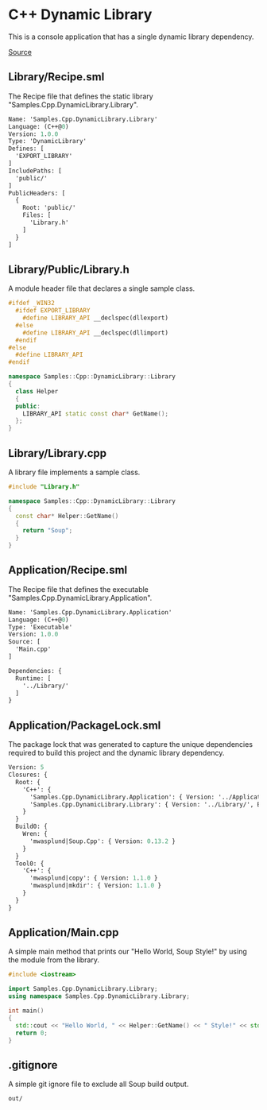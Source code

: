 # C++ Dynamic Library
This is a console application that has a single dynamic library dependency.

[Source](https://github.com/SoupBuild/Soup/tree/main/Samples/Cpp/DynamicLibrary)

## Library/Recipe.sml
The Recipe file that defines the static library "Samples.Cpp.DynamicLibrary.Library".
```sml
Name: 'Samples.Cpp.DynamicLibrary.Library'
Language: (C++@0)
Version: 1.0.0
Type: 'DynamicLibrary'
Defines: [
  'EXPORT_LIBRARY'
]
IncludePaths: [
  'public/'
]
PublicHeaders: [
  {
    Root: 'public/'
    Files: [
      'Library.h'
    ]
  }
]
```

## Library/Public/Library.h
A module header file that declares a single sample class.
```cpp
#ifdef _WIN32
  #ifdef EXPORT_LIBRARY
    #define LIBRARY_API __declspec(dllexport)
  #else
    #define LIBRARY_API __declspec(dllimport)
  #endif
#else
  #define LIBRARY_API
#endif

namespace Samples::Cpp::DynamicLibrary::Library
{
  class Helper
  {
  public:
    LIBRARY_API static const char* GetName();
  };
}
```

## Library/Library.cpp
A library file implements a sample class.
```cpp
#include "Library.h"

namespace Samples::Cpp::DynamicLibrary::Library
{
  const char* Helper::GetName()
  {
    return "Soup";
  }
}
```

## Application/Recipe.sml
The Recipe file that defines the executable "Samples.Cpp.DynamicLibrary.Application".
```sml
Name: 'Samples.Cpp.DynamicLibrary.Application'
Language: (C++@0)
Type: 'Executable'
Version: 1.0.0
Source: [
  'Main.cpp'
]

Dependencies: {
  Runtime: [
    '../Library/'
  ]
}
```

## Application/PackageLock.sml
The package lock that was generated to capture the unique dependencies required to build this project and the dynamic library dependency.
```sml
Version: 5
Closures: {
  Root: {
    'C++': {
      'Samples.Cpp.DynamicLibrary.Application': { Version: '../Application', Build: 'Build0', Tool: 'Tool0' }
      'Samples.Cpp.DynamicLibrary.Library': { Version: '../Library/', Build: 'Build0', Tool: 'Tool0' }
    }
  }
  Build0: {
    Wren: {
      'mwasplund|Soup.Cpp': { Version: 0.13.2 }
    }
  }
  Tool0: {
    'C++': {
      'mwasplund|copy': { Version: 1.1.0 }
      'mwasplund|mkdir': { Version: 1.1.0 }
    }
  }
}
```

## Application/Main.cpp
A simple main method that prints our "Hello World, Soup Style!" by using the module from the library.
```cpp
#include <iostream>

import Samples.Cpp.DynamicLibrary.Library;
using namespace Samples.Cpp.DynamicLibrary.Library;

int main()
{
  std::cout << "Hello World, " << Helper::GetName() << " Style!" << std::endl;
  return 0;
}
```

## .gitignore
A simple git ignore file to exclude all Soup build output.
```
out/
```
